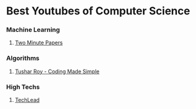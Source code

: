 
# Best Youtubes of Computer Science

### Machine Learning
1. [Two Minute Papers](https://www.youtube.com/channel/UCbfYPyITQ-7l4upoX8nvctg)

### Algorithms
1. [Tushar Roy - Coding Made Simple](https://www.youtube.com/channel/UCZLJf_R2sWyUtXSKiKlyvAw)

### High Techs
1. [TechLead](https://www.youtube.com/channel/UC4xKdmAXFh4ACyhpiQ_3qBw)
